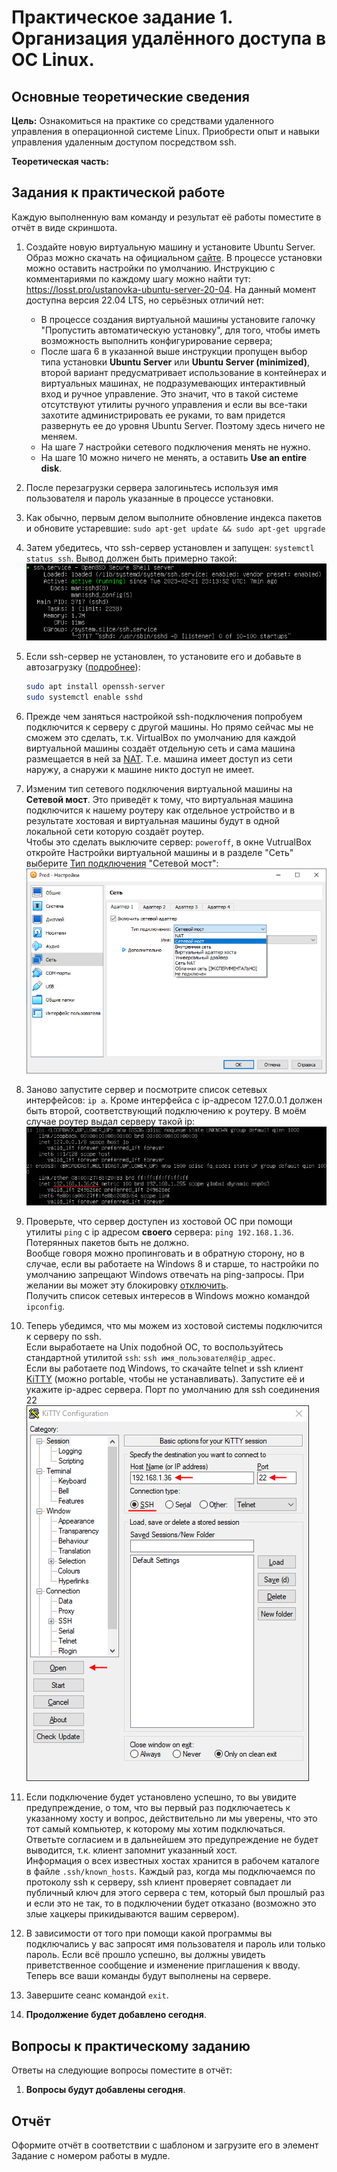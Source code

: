 # Практическое задание 1. Организация удалённого доступа в OC Linux.

## Основные теоретические сведения

**Цель:** Ознакомиться на практике со средствами удаленного управления в операционной системе Linux. Приобрести опыт и навыки управления удаленным доступом посредством ssh.

**Теоретическая часть:**



## Задания к практической работе

Каждую выполненную вам команду и результат её работы поместите в отчёт в виде скриншота.

1. Создайте новую виртуальную машину и установите Ubuntu Server. Образ можно скачать на официальном [сайте](https://ubuntu.com/). В процессе установки можно оставить настройки по умолчанию. Инструкцию с комментариями по каждому шагу можно найти тут: https://losst.pro/ustanovka-ubuntu-server-20-04. На данный момент доступна версия 22.04 LTS, но серьёзных отличий нет:

   - В процессе создания виртуальной машины установите галочку "Пропустить автоматическую установку", для того, чтобы иметь возможность выполнить конфигурирование сервера;
   - После шага 6 в указанной выше инструкции пропущен выбор типа установки **Ubuntu Server** или **Ubuntu Server (minimized)**, второй вариант предусматривает использование в контейнерах и виртуальных машинах, не подразумевающих интерактивный вход и ручное управление. Это значит, что в такой системе отсутствуют утилиты ручного управления и если вы все-таки захотите администрировать ее руками, то вам придется развернуть ее до уровня Ubuntu Server. Поэтому здесь ничего не меняем.
   - На шаге 7 настройки сетевого подключения менять не нужно.
   - На шаге 10 можно ничего не менять, а оставить **Use an entire disk**.

2. После перезагрузки сервера залогиньтесь используя имя пользователя и пароль указанные в процессе установки.

3. Как обычно, первым делом выполните обновление индекса пакетов и обновите устаревшие: `sudo apt-get update && sudo apt-get upgrade`

4. Затем убедитесь, что ssh-сервер установлен и запущен: `systemctl status ssh`. Вывод должен быть примерно такой:  
   ![](./task_01_img/sshd_status.png)

5. Если ssh-сервер не установлен, то установите его и добавьте в автозагрузку ([подробнее](https://losst.pro/ustanovka-ssh-ubuntu-16-04)):  
   ```bash
   sudo apt install openssh-server
   sudo systemctl enable sshd
   ```

6. Прежде чем заняться настройкой ssh-подключения попробуем подключится к серверу с другой машины. Но прямо сейчас мы не сможем это сделать, т.к. VirtualBox по умолчанию для каждой виртуальной машины создаёт отдельную сеть и сама машина размещается в ней за [NAT](https://youtu.be/L1JtmAiSaFQ). Т.е. машина имеет доступ из сети наружу, а снаружи к машине никто доступ не имеет.

7. Изменим тип сетевого подключения виртуальной машины на **Сетевой мост**. Это приведёт к тому, что виртуальная машина подключится к нашему роутеру как отдельное устройство и в результате хостовая и виртуальная машины будут в одной локальной сети которую создаёт роутер.  
   Чтобы это сделать выключите сервер: `poweroff`, в окне VutrualBox откройте Настройки виртуальной машины и в разделе "Сеть" выберите [Тип подключения](https://losst.pro/nastrojka-seti-virtualbox) "Сетевой мост":  
   ![](./task_01_img/vb_net.png)

8. Заново запустите сервер и посмотрите список сетевых интерфейсов: `ip a`. Кроме интерфейса с ip-адресом 127.0.0.1 должен быть второй, соответствующий подключению к роутеру. В моём случае роутер выдал серверу такой ip:  
   ![](./task_01_img/server_ip.png)

9. Проверьте, что сервер доступен из хостовой ОС при помощи утилиты `ping` c ip адресом **своего** сервера: `ping 192.168.1.36`. Потерянных пакетов быть не должно.  
   Вообще говоря можно пропинговать и в обратную сторону, но в случае, если вы работаете на Windows 8 и старше, то настройки по умолчанию запрещают Windows отвечать на ping-запросы. При желании вы может эту блокировку [отключить](https://help.keenetic.com/hc/ru/articles/213966229-Отключение-блокировки-ответа-на-ping-запросы-в-ОС-Windows-8-10).  
   Получить список сетевых интересов в Windows можно командой `ipconfig`.

10. Теперь убедимся, что мы можем из хостовой системы подключится к серверу по ssh.  
    Если выработаете на Unix подобной ОС, то воспользуйтесь стандартной утилитой `ssh`: `ssh имя_пользователя@ip_адрес`.  
    Если вы работаете под Windows, то скачайте telnet и ssh клиент [KiTTY](https://www.fosshub.com/KiTTY.html) (можно portable, чтобы не устанавливать). Запустите её и укажите ip-адрес сервера. Порт по умолчанию для ssh соединения 22  
    ![](./task_01_img/kitty.png)

11. Если подключение будет установлено успешно, то вы увидите предупреждение, о том, что вы первый раз подключаетесь к указанному хосту и вопрос, действительно ли мы уверены, что это тот самый компьютер, к которому мы хотим подключаться. Ответьте согласием и в дальнейшем это предупреждение не будет выводится, т.к. клиент запомнит указанный хост.  
    Информация о всех известных хостах хранится в рабочем каталоге в файле `.ssh/known_hosts`. Каждый раз, когда мы подключаемся по протоколу ssh к серверу, ssh клиент проверяет совпадает ли публичный ключ для этого сервера с тем, который был прошлый раз и если это не так, то в подключении будет отказано (возможно это злые хацкеры прикидываются вашим сервером).

12. В зависимости от того при помощи какой программы вы подключались у вас запросят имя пользователя и пароль или только пароль. Если всё прошло успешно, вы должны увидеть приветственное сообщение и изменение приглашения к вводу. Теперь все ваши команды будут выполнены на сервере.

13. Завершите сеанс командой `exit`.

14. **Продолжение будет добавлено сегодня**.

## Вопросы к практическому заданию

Ответы на следующие вопросы поместите в отчёт:

  1. **Вопросы будут добавлены сегодня**.

## Отчёт

Оформите отчёт в соответствии с шаблоном и загрузите его в элемент Задание с номером работы в мудле.